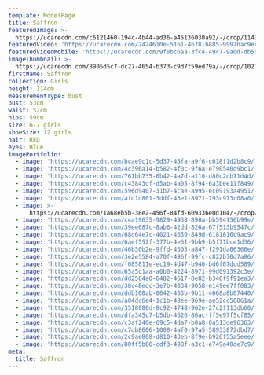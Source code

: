 ```yaml
---
template: ModelPage
title: Saffron
featuredImage: >-
  https://ucarecdn.com/c6121460-194c-4b44-ad36-a45136030a92/-/crop/1143x468/0,0/-/preview/
featuredVideo: 'https://ucarecdn.com/2424610e-5161-4678-b885-9997bac9ec73/'
featuredVideoMobile: 'https://ucarecdn.com/9f8bc6aa-3fc4-49c7-9a0d-db55c16a834e/'
imageThumbnail: >-
  https://ucarecdn.com/8905d5c7-dc27-4654-b373-c9d7f59ed79a/-/crop/1027x1089/979,319/-/preview/
firstName: Saffron
collection: Girls
height: 114cm
measurementType: bust
bust: 53cm
waist: 52cm
hips: 59cm
size: 6-7 girls
shoeSize: 12 girls
hair: RED
eyes: Blue
imagePortfolio:
  - image: 'https://ucarecdn.com/bcae9c1c-5d37-45fa-a9f6-c018f1d2b8c9/'
  - image: 'https://ucarecdn.com/4c396a14-b582-4f0c-9f6a-e790540d9bc1/'
  - image: 'https://ucarecdn.com/761bb735-0b42-4a7d-a110-d80c2db71d4d/'
  - image: 'https://ucarecdn.com/c43843df-d5ab-4a05-8f94-6a3bee11f849/'
  - image: 'https://ucarecdn.com/596d9407-31b7-4cae-a995-ec09193a4951/'
  - image: 'https://ucarecdn.com/afd1d801-3ddf-43e1-8971-793c973c08a0/'
  - image: >-
      https://ucarecdn.com/1a68eb5b-38e2-456f-84fd-609336e0d104/-/crop/439x318/0,4/-/preview/
  - image: 'https://ucarecdn.com/c4a19635-9829-4938-890a-bb594156b99e/'
  - image: 'https://ucarecdn.com/39ee687c-8ab6-42dd-826a-07f513b9547c/'
  - image: 'https://ucarecdn.com/68d64e7c-4021-4650-849d-6181816c9ac9/'
  - image: 'https://ucarecdn.com/6aef552f-377b-4e61-9bb9-b5f71bce1d36/'
  - image: 'https://ucarecdn.com/46b30b2e-9ffd-4305-a847-f291da86366e/'
  - image: 'https://ucarecdn.com/3e2e5584-a70f-496f-99fc-c822b70d7a86/'
  - image: 'https://ucarecdn.com/f085811e-ec19-4d47-b940-bd6f07dcd589/'
  - image: 'https://ucarecdn.com/65a5c1aa-a0b0-4224-8971-99d091392c3e/'
  - image: 'https://ucarecdn.com/dd2504a0-6482-4617-8e82-b346f9f91ea3/'
  - image: 'https://ucarecdn.com/38c48edc-3e7b-4034-9058-e149ee7ff083/'
  - image: 'https://ucarecdn.com/ddb108ab-0642-463b-9b11-4668a8b67440/'
  - image: 'https://ucarecdn.com/a04dc6e4-1c1b-48ee-969e-ae52cc56061a/'
  - image: 'https://ucarecdn.com/3518080d-8c92-4748-962e-27c2f113db60/'
  - image: 'https://ucarecdn.com/dfa345c7-b5db-4626-86ac-ff5e97f5cf85/'
  - image: 'https://ucarecdn.com/c3af240e-69c5-4da7-b0a8-0a513de96363/'
  - image: 'https://ucarecdn.com/c7db8606-1008-4af0-97a5-58933872dbd7/'
  - image: 'https://ucarecdn.com/2c9ae808-d810-43eb-8f9e-b926f55a5eee/'
  - image: 'https://ucarecdn.com/80ff5b66-cdf3-498f-a3c1-e749a40de7c9/'
meta:
  title: Saffron
---
```


